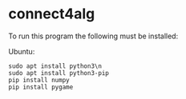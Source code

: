 # connect4alg

To run this program the following must be installed:

Ubuntu:

	sudo apt install python3\n
	sudo apt install python3-pip
	pip install numpy
	pip install pygame
